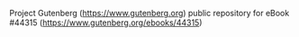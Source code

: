 Project Gutenberg (https://www.gutenberg.org) public repository for eBook #44315 (https://www.gutenberg.org/ebooks/44315)
